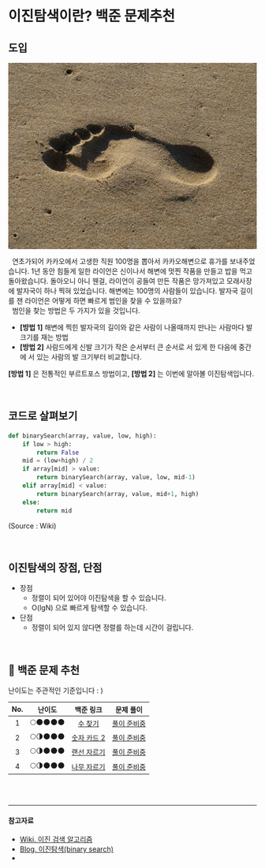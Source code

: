 # 이진탐색이란? 백준 문제추천

## 도입

<p style="text-align: center;">
<img src="https://github.com/KoEonYack/PracticeCoding/blob/master/Article/Algorithm/BinarySearch/img/step.jpg?raw=true" align="center" width="600px" >
</p>

&nbsp; 연초가되어 카카오에서 고생한 직원 100명을 뽑아서 카카오해변으로 휴가를 보내주었습니다. 1년 동안 힘들게 일한 라이언은 신이나서 해변에 멋찐 작품을 만들고 밥을 먹고 돌아왔습니다. 돌아오니 아니 웬걸, 라이언이 공들여 만든 작품은 망가져있고 모래사장에 발자국이 하나 찍혀 있었습니다. 해변에는 100명의 사람들이 있습니다. 발자국 길이를 잰 라이언은 어떻게 하면 빠르게 범인을 찾을 수 있을까요? <br>
&nbsp; 범인을 찾는 방법은 두 가지가 있을 것입니다. 
 - __[방법 1]__ 해변에 찍힌 발자국의 길이와 같은 사람이 나올때까지 만나는 사람마다 발 크기를 재는 방법
- __[방법 2]__ 사람드에게 신발 크기가 작은 순서부터 큰 순서로 서 있게 한 다음에 중간에 서 있는 사람의 발 크기부터 비교합니다.

__[방법 1]__ 은 전통적인 부르트포스 방법이고, __[방법 2]__ 는 이번에 알아볼 이진탐색입니다. 

<br>


## 코드로 살펴보기

``` python
def binarySearch(array, value, low, high):
	if low > high:
		return False
	mid = (low+high) / 2
	if array[mid] > value:
		return binarySearch(array, value, low, mid-1)
	elif array[mid] < value:
		return binarySearch(array, value, mid+1, high)
	else:
		return mid
```
(Source : Wiki)

<br>

## 이진탐색의 장점, 단점

- 장점 
    - 정렬이 되어 있어야 이진탐색을 할 수 있습니다.
    - O(lgN) 으로 빠르게 탐색할 수 있습니다. 
- 단점 
    - 정렬이 되어 있지 않다면 정렬를 하는데 시간이 걸립니다.

<br>

## 🎁 백준 문제 추천
난이도는 주관적인 기준입니다 : ) 

| No. | 난이도 | 백준 링크 | 문제 풀이 |
|:--------:|:--------:|:--------:|:--------:|
| 1 | 🌕🌑🌑🌑🌑 | [수 찾기](https://www.acmicpc.net/problem/1920) | [풀이 준비중]()  | 
| 2 | 🌕🌗🌑🌑🌑 | [숫자 카드 2](https://www.acmicpc.net/problem/10816) | [풀이 준비중]()  | 
| 3 | 🌕🌗🌑🌑🌑 | [랜선 자르기](https://www.acmicpc.net/problem/1654) | [풀이 준비중]()  | 
| 4 | 🌕🌗🌑🌑🌑 | [나무 자르기](https://www.acmicpc.net/problem/2805) | [풀이 준비중]()  | 


<br><br>

------------------------
#### 참고자료
- [Wiki. 이진 검색 알고리즘](https://ko.wikipedia.org/wiki/%EC%9D%B4%EC%A7%84_%EA%B2%80%EC%83%89_%EC%95%8C%EA%B3%A0%EB%A6%AC%EC%A6%98)
- [Blog. 이진탐색(binary search)](https://ratsgo.github.io/data%20structure&algorithm/2017/09/17/binarysearch/)
- []()